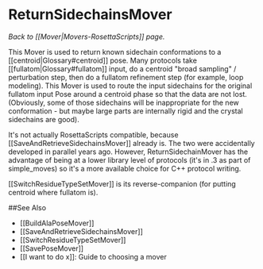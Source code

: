 # ReturnSidechainsMover
*Back to [[Mover|Movers-RosettaScripts]] page.*

This Mover is used to return known sidechain conformations to a [[centroid|Glossary#centroid]] pose.  Many protocols take [[fullatom|Glossary#fullatom]] input, do a centroid "broad sampling" / perturbation step, then do a fullatom refinement step (for example, loop modeling).  This Mover is used to route the input sidechains for the original fullatom input Pose around a centroid phase so that the data are not lost.  (Obviously, some of those sidechains will be inappropriate for the new conformation - but maybe large parts are internally rigid and the crystal sidechains are good).

It's not actually RosettaScripts compatible, because [[SaveAndRetrieveSidechainsMover]] already is.  The two were accidentally developed in parallel years ago.  However, ReturnSidechainMover has the advantage of being at a lower library level of protocols (it's in .3 as part of simple_moves) so it's a more available choice for C++ protocol writing.  

[[SwitchResidueTypeSetMover]] is its reverse-companion (for putting centroid where fullatom is).  

##See Also

* [[BuildAlaPoseMover]]
* [[SaveAndRetrieveSidechainsMover]]
* [[SwitchResidueTypeSetMover]]
* [[SavePoseMover]]
* [[I want to do x]]: Guide to choosing a mover